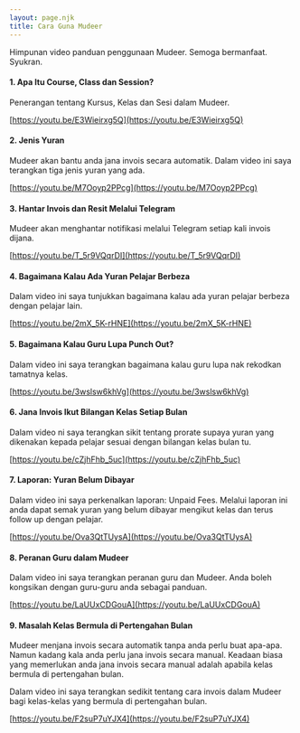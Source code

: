 ```yaml
---
layout: page.njk
title: Cara Guna Mudeer
---
```


Himpunan video panduan penggunaan Mudeer. Semoga bermanfaat. Syukran.

#### 1. Apa Itu Course, Class dan Session?

Penerangan tentang Kursus, Kelas dan Sesi dalam Mudeer.

[https://youtu.be/E3Wieirxg5Q](https://youtu.be/E3Wieirxg5Q)


#### 2. Jenis Yuran

Mudeer akan bantu anda jana invois secara automatik. Dalam video ini saya terangkan tiga jenis yuran yang ada.

[https://youtu.be/M7Ooyp2PPcg](https://youtu.be/M7Ooyp2PPcg)

#### 3. Hantar Invois dan Resit Melalui Telegram

Mudeer akan menghantar notifikasi melalui Telegram setiap kali invois dijana. 

[https://youtu.be/T_5r9VQqrDI](https://youtu.be/T_5r9VQqrDI)

#### 4. Bagaimana Kalau Ada Yuran Pelajar Berbeza

Dalam video ini saya tunjukkan bagaimana kalau ada yuran pelajar berbeza dengan pelajar lain.

[https://youtu.be/2mX_5K-rHNE](https://youtu.be/2mX_5K-rHNE)

#### 5. Bagaimana Kalau Guru Lupa Punch Out?

Dalam video ini saya terangkan bagaimana kalau guru lupa nak rekodkan tamatnya kelas.

[https://youtu.be/3wslsw6khVg](https://youtu.be/3wslsw6khVg)

#### 6. Jana Invois Ikut Bilangan Kelas Setiap Bulan

Dalam video ni saya terangkan sikit tentang prorate supaya yuran yang dikenakan kepada pelajar sesuai dengan bilangan kelas bulan tu.

[https://youtu.be/cZjhFhb_5uc](https://youtu.be/cZjhFhb_5uc)

#### 7. Laporan: Yuran Belum Dibayar

Dalam video ini saya perkenalkan laporan: Unpaid Fees. Melalui laporan ini anda dapat semak yuran yang belum dibayar mengikut kelas dan terus follow up dengan pelajar.

[https://youtu.be/Ova3QtTUysA](https://youtu.be/Ova3QtTUysA)

#### 8. Peranan Guru dalam Mudeer

Dalam video ini saya terangkan peranan guru dan Mudeer. Anda boleh kongsikan dengan guru-guru anda sebagai panduan.

[https://youtu.be/LaUUxCDGouA](https://youtu.be/LaUUxCDGouA)

#### 9. Masalah Kelas Bermula di Pertengahan Bulan

Mudeer menjana invois secara automatik tanpa anda perlu buat apa-apa. Namun kadang kala anda perlu jana invois secara manual. Keadaan biasa yang memerlukan anda jana invois secara manual adalah apabila kelas bermula di pertengahan bulan. 

Dalam video ini saya terangkan sedikit tentang cara invois dalam Mudeer bagi kelas-kelas yang bermula di pertengahan bulan.

[https://youtu.be/F2suP7uYJX4](https://youtu.be/F2suP7uYJX4)